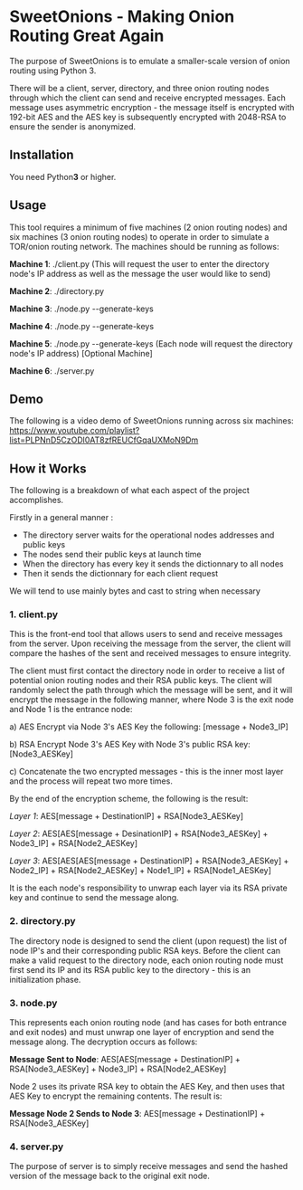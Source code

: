# SweetOnions - Making Onion Routing Great Again

The purpose of SweetOnions is to emulate a smaller-scale version of onion routing using Python 3. 

There will be a client, server, directory, and three onion routing nodes through which the client can send and receive encrypted messages.
Each message uses asymmetric encryption - the message itself is encrypted with 192-bit AES and the AES key is subsequently encrypted with 2048-RSA to ensure the sender is anonymized. 

## Installation

You need Python**3** or higher.

## Usage

This tool requires a minimum of five machines (2 onion routing nodes) and six machines (3 onion routing nodes) to operate in order to simulate a TOR/onion routing network. The machines should be running as follows:

__Machine 1__: ./client.py (This will request the user to enter the directory node's IP address as well as the message the user would like to send)

__Machine 2__: ./directory.py

__Machine 3__: ./node.py --generate-keys

__Machine 4__: ./node.py --generate-keys

__Machine 5__: ./node.py --generate-keys (Each node will request the directory node's IP address) [Optional Machine]

__Machine 6__: ./server.py

## Demo

The following is a video demo of SweetOnions running across six machines: https://www.youtube.com/playlist?list=PLPNnD5CzODl0AT8zfREUCfGqaUXMoN9Dm

## How it Works

The following is a breakdown of what each aspect of the project accomplishes. 

Firstly in a general manner :

* The directory server waits for the operational nodes addresses and public keys
* The nodes send their public keys at launch time
* When the directory has every key it sends the dictionnary to all nodes
* Then it sends the dictionnary for each client request

We will tend to use mainly bytes and cast to string when necessary

### 1. client.py

This is the front-end tool that allows users to send and receive messages from the server. Upon receiving the message from the server, the client will compare the hashes of the sent and received messages to ensure integrity. 

The client must first contact the directory node in order to receive a list of potential onion routing nodes and their RSA public keys. The client will randomly select the path through which the message will be sent, and it will encrypt the message in the following manner, where Node 3 is the exit node and Node 1 is the entrance node:

a) AES Encrypt via Node 3's AES Key the following: [message + Node3_IP]

b) RSA Encrypt Node 3's AES Key with Node 3's public RSA key: [Node3_AESKey]

c) Concatenate the two encrypted messages - this is the inner most layer and the process will repeat two more times.

By the end of the encryption scheme, the following is the result:

_Layer 1_: AES[message + DestinationIP] + RSA[Node3_AESKey]

_Layer 2_: AES[AES[message + DesinationIP] + RSA[Node3_AESKey] + Node3_IP] + RSA[Node2_AESKey]

_Layer 3_: AES[AES[AES[message + DestinationIP] + RSA[Node3_AESKey] + Node2_IP] + RSA[Node2_AESKey] + Node1_IP] + RSA[Node1_AESKey]

It is the each node's responsibility to unwrap each layer via its RSA private key and continue to send the message along.

### 2. directory.py

The directory node is designed to send the client (upon request) the list of node IP's and their corresponding public RSA keys. Before the client can make a valid request to the directory node, each onion routing node must first send its IP and its RSA public key to the directory - this is an initialization phase.

### 3. node.py

This represents each onion routing node (and has cases for both entrance and exit nodes) and must unwrap one layer of encryption and send the message along. The decryption occurs as follows:

__Message Sent to Node__: AES[AES[message + DestinationIP] + RSA[Node3_AESKey] + Node3_IP] + RSA[Node2_AESKey]

Node 2 uses its private RSA key to obtain the AES Key, and then uses that AES Key to encrypt the remaining contents. The result is:

__Message Node 2 Sends to Node 3__: AES[message + DestinationIP] + RSA[Node3_AESKey]

### 4. server.py

The purpose of server is to simply receive messages and send the hashed version of the message back to the original exit node. 
